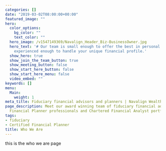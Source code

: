 ```yaml
---
categories: []
date: "2019-03-02T08:00:00+00:00"
featured_image: ""
hero:
  color_options:
    bg_color: ""
    text_color: ""
  hero_image: /v1547149369/Navalign_Header_Biz-BusinessOwner.jpg
  hero_text: '# Our team is small enough to offer the best in personal service, and
    experienced enough to handle your unique financial profile.'
  show_hero: true
  show_join_the_team_button: true
  show_meeting_button: false
  show_start_here_button: false
  show_start_here_menu: false
  video_embed: ""
keywords: []
menu:
  Main:
    weight: 1
meta_title: Fiduciary financial advisors and planners | Navalign Wealth Partners
page_description: Meet our award winning team of fiduciary financial advisors, Certified
  Financial Planner professionals and Chartered Financial Analyst portfolio managers.
tags:
- fiduciary
- Certified Financial Planner
title: Who We Are
---
```

this is the who we are page